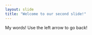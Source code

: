 ```yaml
---
layout: slide
title: "Welcome to our second slide!"
---
```

My words!
Use the left arrow to go back!
